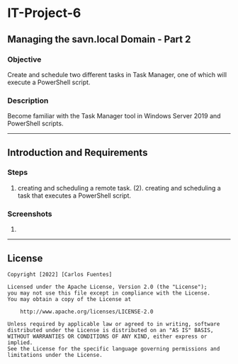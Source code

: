 # IT-Project-6
## Managing the savn.local Domain - Part 2
### Objective
Create and schedule two different tasks in Task Manager, one of which will execute a PowerShell script.

### Description
Become familiar with the Task Manager tool in Windows Server 2019 and PowerShell scripts.

------------------------------------------------------------------------------------------------------------------------------------------
## Introduction and Requirements

### Steps
1. creating and scheduling a remote task.
(2). creating and scheduling a task that executes a PowerShell script.


### Screenshots
1. 

------------------------------------------------------------------------------------------------------------------------------------------

## License

    Copyright [2022] [Carlos Fuentes]

    Licensed under the Apache License, Version 2.0 (the "License");
    you may not use this file except in compliance with the License.
    You may obtain a copy of the License at

        http://www.apache.org/licenses/LICENSE-2.0

    Unless required by applicable law or agreed to in writing, software
    distributed under the License is distributed on an "AS IS" BASIS,
    WITHOUT WARRANTIES OR CONDITIONS OF ANY KIND, either express or implied.
    See the License for the specific language governing permissions and
    limitations under the License.
